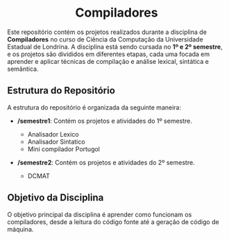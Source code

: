 <h1 align="center">
  Compiladores
</h1>

Este repositório contém os projetos realizados durante a disciplina de **Compiladores** no curso de Ciência da Computação da Universidade Estadual de Londrina. A disciplina está sendo cursada no **1º e 2º semestre**, e os projetos são divididos em diferentes etapas, cada uma focada em aprender e aplicar técnicas de compilação e análise lexical, sintática e semântica.

## Estrutura do Repositório

A estrutura do repositório é organizada da seguinte maneira:

- **/semestre1**: Contém os projetos e atividades do 1º semestre.
  - Analisador Lexico
  - Analisador Sintatico
  - Mini compilador Portugol
    
- **/semestre2**: Contém os projetos e atividades do 2º semestre.
  - DCMAT

## Objetivo da Disciplina

O objetivo principal da disciplina é aprender como funcionam os compiladores, desde a leitura do código fonte até a geração de código de máquina.

